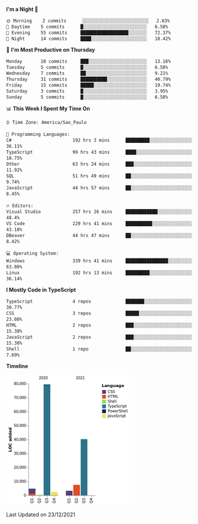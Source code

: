 <!--START_SECTION:waka-->
**I'm a Night 🦉** 

```text
🌞 Morning    2 commits      ░░░░░░░░░░░░░░░░░░░░░░░░░   2.63% 
🌆 Daytime    5 commits      █░░░░░░░░░░░░░░░░░░░░░░░░   6.58% 
🌃 Evening    55 commits     ██████████████████░░░░░░░   72.37% 
🌙 Night      14 commits     ████░░░░░░░░░░░░░░░░░░░░░   18.42%

```
📅 **I'm Most Productive on Thursday** 

```text
Monday       10 commits     ███░░░░░░░░░░░░░░░░░░░░░░   13.16% 
Tuesday      5 commits      █░░░░░░░░░░░░░░░░░░░░░░░░   6.58% 
Wednesday    7 commits      ██░░░░░░░░░░░░░░░░░░░░░░░   9.21% 
Thursday     31 commits     ██████████░░░░░░░░░░░░░░░   40.79% 
Friday       15 commits     █████░░░░░░░░░░░░░░░░░░░░   19.74% 
Saturday     3 commits      █░░░░░░░░░░░░░░░░░░░░░░░░   3.95% 
Sunday       5 commits      █░░░░░░░░░░░░░░░░░░░░░░░░   6.58%

```


📊 **This Week I Spent My Time On** 

```text
⌚︎ Time Zone: America/Sao_Paulo

💬 Programming Languages: 
C#                       192 hrs 3 mins      █████████░░░░░░░░░░░░░░░░   36.11% 
TypeScript               99 hrs 43 mins      ████░░░░░░░░░░░░░░░░░░░░░   18.75% 
Other                    63 hrs 24 mins      ███░░░░░░░░░░░░░░░░░░░░░░   11.92% 
SQL                      51 hrs 49 mins      ██░░░░░░░░░░░░░░░░░░░░░░░   9.74% 
JavaScript               44 hrs 57 mins      ██░░░░░░░░░░░░░░░░░░░░░░░   8.45%

🔥 Editors: 
Visual Studio            257 hrs 26 mins     ████████████░░░░░░░░░░░░░   48.4% 
VS Code                  229 hrs 41 mins     ██████████░░░░░░░░░░░░░░░   43.18% 
DBeaver                  44 hrs 47 mins      ██░░░░░░░░░░░░░░░░░░░░░░░   8.42%

💻 Operating System: 
Windows                  339 hrs 41 mins     ████████████████░░░░░░░░░   63.86% 
Linux                    192 hrs 13 mins     █████████░░░░░░░░░░░░░░░░   36.14%

```

**I Mostly Code in TypeScript** 

```text
TypeScript               4 repos             ███████░░░░░░░░░░░░░░░░░░   30.77% 
CSS                      3 repos             █████░░░░░░░░░░░░░░░░░░░░   23.08% 
HTML                     2 repos             ███░░░░░░░░░░░░░░░░░░░░░░   15.38% 
JavaScript               2 repos             ███░░░░░░░░░░░░░░░░░░░░░░   15.38% 
Shell                    1 repo              ██░░░░░░░░░░░░░░░░░░░░░░░   7.69%

```


**Timeline**

![Chart not found](https://raw.githubusercontent.com/jonhoffmam/jonhoffmam/master/charts/bar_graph.png) 


 Last Updated on 23/12/2021
<!--END_SECTION:waka-->
